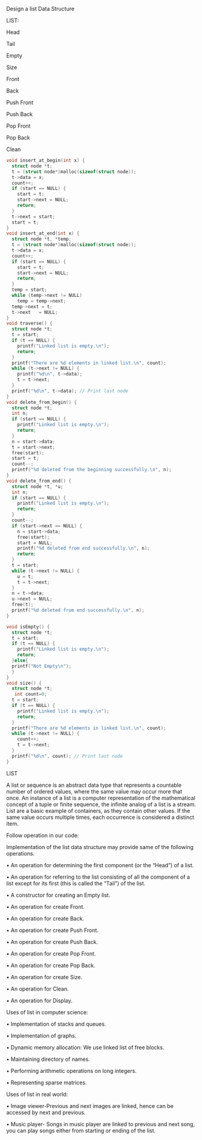 Design a list Data Structure

LIST:

Head

Tail

Empty

Size

Front

Back

Push Front

Push Back

Pop Front

Pop Back

Clean


```C
void insert_at_begin(int x) {
  struct node *t;
  t = (struct node*)malloc(sizeof(struct node));
  t->data = x;
  count++;
  if (start == NULL) {
    start = t;
    start->next = NULL;
    return;
  }
  t->next = start;
  start = t;
}
void insert_at_end(int x) {
  struct node *t, *temp;
  t = (struct node*)malloc(sizeof(struct node));
  t->data = x;
  count++;
  if (start == NULL) {
    start = t;
    start->next = NULL;
    return;
  }
  temp = start;
  while (temp->next != NULL)
    temp = temp->next;
  temp->next = t;
  t->next   = NULL;
}
void traverse() {
  struct node *t;
  t = start;
  if (t == NULL) {
    printf("Linked list is empty.\n");
    return;
  }
  printf("There are %d elements in linked list.\n", count);
  while (t->next != NULL) {
    printf("%d\n", t->data);
    t = t->next;
  }
  printf("%d\n", t->data); // Print last node
}
void delete_from_begin() {
  struct node *t;
  int n;
  if (start == NULL) {
    printf("Linked list is empty.\n");
    return;
  }
  n = start->data;
  t = start->next;
  free(start);
  start = t;
  count--;
  printf("%d deleted from the beginning successfully.\n", n);
}
void delete_from_end() {
  struct node *t, *u;
  int n;
  if (start == NULL) {
    printf("Linked list is empty.\n");
    return;
  }
  count--;
  if (start->next == NULL) {
    n = start->data;
    free(start);
    start = NULL;
    printf("%d deleted from end successfully.\n", n);
    return;
  }
  t = start;
  while (t->next != NULL) {
    u = t;
    t = t->next;
  }
  n = t->data;
  u->next = NULL;
  free(t);
  printf("%d deleted from end successfully.\n", n);
}

void isEmpty() {
  struct node *t;
  t = start;
  if (t == NULL) {
    printf("Linked list is empty.\n");
    return;
  }else{
  printf("Not Empty\n");
  }
}
void size() {
  struct node *t;
   int count=0;
  t = start;
  if (t == NULL) {
    printf("Linked list is empty.\n");
    return;
  }
  printf("There are %d elements in linked list.\n", count);
  while (t->next != NULL) {
    count++;
    t = t->next;
  }
  printf("%d\n", count); // Print last node
}


```

LIST

A list or sequence is an abstract data type that represents a countable number of ordered values, where the same value may occur more that once. An instance of a list is a computer representation of the mathematical concept of a tuple or finite sequence, the infinite analog of a list is a stream. List are a basic example of containers, as they contain other values. If the same value occurs multiple times, each occurrence is considered a distinct item. 

Follow operation in our code:

Implementation of the list data structure may provide same of the following operations.

•	 An operation for determining the first component (or the “Head”) of a list.

•	 An operation for referring to the list consisting of all the component of a list except for its first (this is called the “Tail”) of the list.

•	A constructor for creating an Empty list.

•	An operation for create Front.

•	An operation for create Back.

•	An operation for create Push Front.

•	An operation for create Push Back.

•	An operation for create Pop Front.

•	An operation for create Pop Back.

•	An operation for create Size.

•	An operation for Clean.

•	An operation for Display.

Uses of list in computer science:

•	Implementation of stacks and queues.

•	Implementation of graphs.

•	Dynamic memory allocation: We use linked list of free blocks.

•	Maintaining directory of names.

•	Performing arithmetic operations on long integers.

•	Representing sparse matrices.

Uses of list in real world:

•	Image viewer-Previous and next images are linked, hence can be accessed by next and previous.

•	Music player- Songs in music player are linked to previous and next song, you can play songs either from starting or ending of the list.





